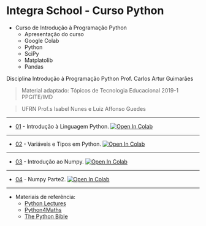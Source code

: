 # Integra School - Curso Python
- Curso de Introdução à Programação Python
  - Apresentação do curso
  - Google Colab
  - Python
  - SciPy
  - Matplatolib 
  - Pandas

Disciplina Introdução à Programação Python
Prof. Carlos Artur Guimarães

> Material adaptado: Tópicos de Tecnologia Educacional  2019-1 PPGITE/IMD 

> UFRN Prof.s Isabel Nunes e Luiz Affonso Guedes

---

* [01](Aula_1_Python.ipynb) - Introdução à Linguagem Python. [![Open In Colab](https://colab.research.google.com/assets/colab-badge.svg)](https://colab.research.google.com/github/arturgmrs/integraschoolpython/blob/master/Aula_1_Python.ipynb)

---

* [02](Aula_2_Python.ipynb) - Variáveis e Tipos em Python. [![Open In Colab](https://colab.research.google.com/assets/colab-badge.svg)](https://colab.research.google.com/github/arturgmrs/integraschoolpython/blob/master/Aula_2_Python.ipynb)

---

* [03](Aula_3_Numpy.ipynb) - Introdução ao Numpy. [![Open In Colab](https://colab.research.google.com/assets/colab-badge.svg)](https://colab.research.google.com/github/arturgmrs/integraschoolpython/blob/master/Aula_3_Numpy.ipynb)
---

* [04](Aula_4_Numpy.ipynb) - Numpy Parte2. [![Open In Colab](https://colab.research.google.com/assets/colab-badge.svg)](https://colab.research.google.com/github/arturgmrs/integraschoolpython/blob/master/Aula_4_Numpy_Matplotib.ipynb)
---

* Materiais de referência:
  * [Python Lectures](https://github.com/rajathkmp/Python-Lectures.git)
  * [Python4Maths](https://gitlab.erc.monash.edu.au/andrease/Python4Maths.git)
  * [The Python Bible](https://www.udemy.com/the-python-bible/)
